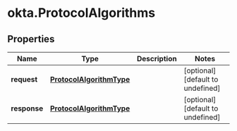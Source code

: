 # okta.ProtocolAlgorithms

## Properties

Name | Type | Description | Notes
------------ | ------------- | ------------- | -------------
**request** | [**ProtocolAlgorithmType**](ProtocolAlgorithmType.md) |  | [optional] [default to undefined]
**response** | [**ProtocolAlgorithmType**](ProtocolAlgorithmType.md) |  | [optional] [default to undefined]

